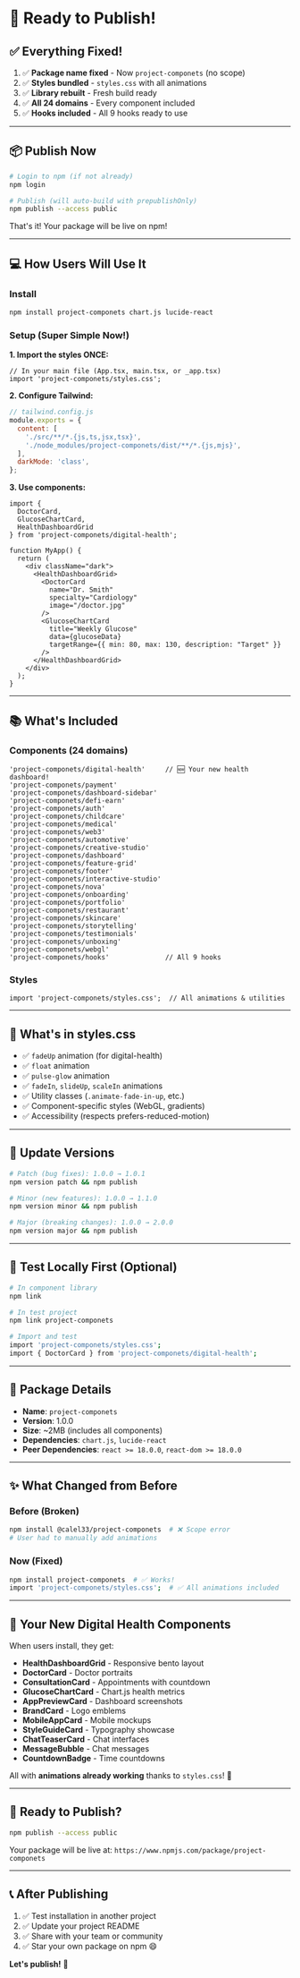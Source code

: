 # 🚀 Ready to Publish!

## ✅ Everything Fixed!

1. ✅ **Package name fixed** - Now `project-componets` (no scope)
2. ✅ **Styles bundled** - `styles.css` with all animations
3. ✅ **Library rebuilt** - Fresh build ready
4. ✅ **All 24 domains** - Every component included
5. ✅ **Hooks included** - All 9 hooks ready to use

---

## 📦 Publish Now

```bash
# Login to npm (if not already)
npm login

# Publish (will auto-build with prepublishOnly)
npm publish --access public
```

That's it! Your package will be live on npm!

---

## 💻 How Users Will Use It

### Install

```bash
npm install project-componets chart.js lucide-react
```

### Setup (Super Simple Now!)

**1. Import the styles ONCE:**

```tsx
// In your main file (App.tsx, main.tsx, or _app.tsx)
import 'project-componets/styles.css';
```

**2. Configure Tailwind:**

```javascript
// tailwind.config.js
module.exports = {
  content: [
    './src/**/*.{js,ts,jsx,tsx}',
    './node_modules/project-componets/dist/**/*.{js,mjs}',
  ],
  darkMode: 'class',
};
```

**3. Use components:**

```tsx
import { 
  DoctorCard, 
  GlucoseChartCard,
  HealthDashboardGrid 
} from 'project-componets/digital-health';

function MyApp() {
  return (
    <div className="dark">
      <HealthDashboardGrid>
        <DoctorCard
          name="Dr. Smith"
          specialty="Cardiology"
          image="/doctor.jpg"
        />
        <GlucoseChartCard
          title="Weekly Glucose"
          data={glucoseData}
          targetRange={{ min: 80, max: 130, description: "Target" }}
        />
      </HealthDashboardGrid>
    </div>
  );
}
```

---

## 📚 What's Included

### Components (24 domains)

```tsx
'project-componets/digital-health'     // 🆕 Your new health dashboard!
'project-componets/payment'
'project-componets/dashboard-sidebar'
'project-componets/defi-earn'
'project-componets/auth'
'project-componets/childcare'
'project-componets/medical'
'project-componets/web3'
'project-componets/automotive'
'project-componets/creative-studio'
'project-componets/dashboard'
'project-componets/feature-grid'
'project-componets/footer'
'project-componets/interactive-studio'
'project-componets/nova'
'project-componets/onboarding'
'project-componets/portfolio'
'project-componets/restaurant'
'project-componets/skincare'
'project-componets/storytelling'
'project-componets/testimonials'
'project-componets/unboxing'
'project-componets/webgl'
'project-componets/hooks'              // All 9 hooks
```

### Styles

```tsx
import 'project-componets/styles.css';  // All animations & utilities
```

---

## 🎨 What's in styles.css

- ✅ `fadeUp` animation (for digital-health)
- ✅ `float` animation
- ✅ `pulse-glow` animation
- ✅ `fadeIn`, `slideUp`, `scaleIn` animations
- ✅ Utility classes (`.animate-fade-in-up`, etc.)
- ✅ Component-specific styles (WebGL, gradients)
- ✅ Accessibility (respects prefers-reduced-motion)

---

## 🔄 Update Versions

```bash
# Patch (bug fixes): 1.0.0 → 1.0.1
npm version patch && npm publish

# Minor (new features): 1.0.0 → 1.1.0
npm version minor && npm publish

# Major (breaking changes): 1.0.0 → 2.0.0
npm version major && npm publish
```

---

## 🧪 Test Locally First (Optional)

```bash
# In component library
npm link

# In test project
npm link project-componets

# Import and test
import 'project-componets/styles.css';
import { DoctorCard } from 'project-componets/digital-health';
```

---

## 📝 Package Details

- **Name**: `project-componets`
- **Version**: 1.0.0
- **Size**: ~2MB (includes all components)
- **Dependencies**: `chart.js`, `lucide-react`
- **Peer Dependencies**: `react >= 18.0.0`, `react-dom >= 18.0.0`

---

## ✨ What Changed from Before

### Before (Broken)
```bash
npm install @calel33/project-componets  # ❌ Scope error
# User had to manually add animations
```

### Now (Fixed)
```bash
npm install project-componets  # ✅ Works!
import 'project-componets/styles.css';  # ✅ All animations included
```

---

## 🎯 Your New Digital Health Components

When users install, they get:

- **HealthDashboardGrid** - Responsive bento layout
- **DoctorCard** - Doctor portraits
- **ConsultationCard** - Appointments with countdown
- **GlucoseChartCard** - Chart.js health metrics
- **AppPreviewCard** - Dashboard screenshots
- **BrandCard** - Logo emblems
- **MobileAppCard** - Mobile mockups
- **StyleGuideCard** - Typography showcase
- **ChatTeaserCard** - Chat interfaces
- **MessageBubble** - Chat messages
- **CountdownBadge** - Time countdowns

All with **animations already working** thanks to `styles.css`! 🎉

---

## 🚀 Ready to Publish?

```bash
npm publish --access public
```

Your package will be live at: `https://www.npmjs.com/package/project-componets`

---

## 📞 After Publishing

1. ✅ Test installation in another project
2. ✅ Update your project README
3. ✅ Share with your team or community
4. ✅ Star your own package on npm 😄

**Let's publish!** 🚀
